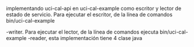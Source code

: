 implementando uci-cal-api en uci-cal-example como escritor y lector de estado de
servicio. Para ejecutar el escritor, de la línea de comandos bin/uci-cal-example

-writer. Para ejecutar el lector, de la línea de comandos ejecuta bin/uci-cal-
example -reader, esta implementación tiene 4 clase java
